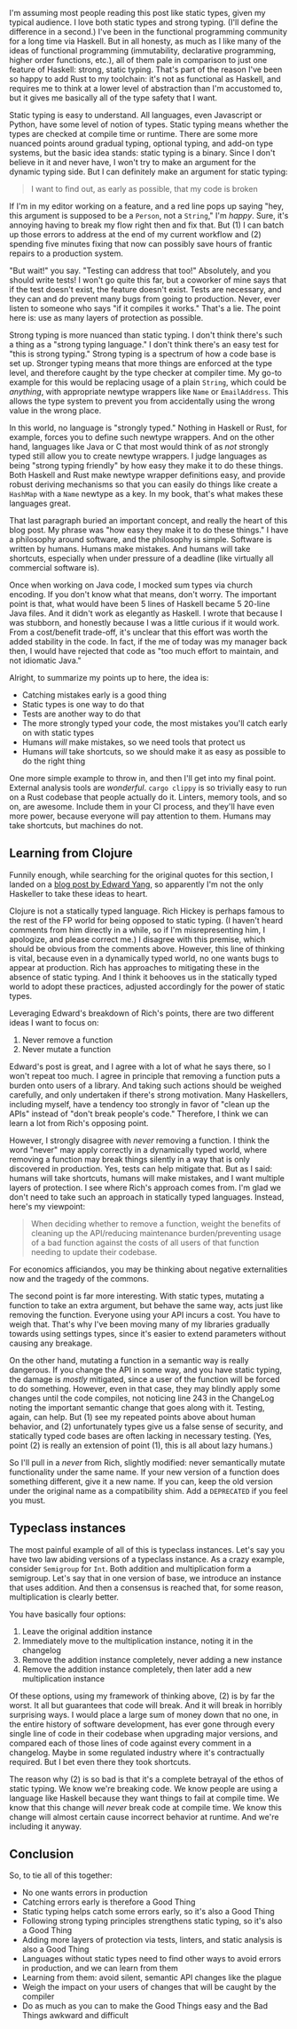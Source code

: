 I'm assuming most people reading this post like static types, given my typical audience. I love both static types and strong typing. (I'll define the difference in a second.) I've been in the functional programming community for a long time via Haskell. But in all honesty, as much as I like many of the ideas of functional programming (immutability, declarative programming, higher order functions, etc.), all of them pale in comparison to just one feature of Haskell: strong, static typing. That's part of the reason I've been so happy to add Rust to my toolchain: it's not as functional as Haskell, and requires me to think at a lower level of abstraction than I'm accustomed to, but it gives me basically all of the type safety that I want.

Static typing is easy to understand. All languages, even Javascript or Python, have some level of notion of types. Static typing means whether the types are checked at compile time or runtime. There are some more nuanced points around gradual typing, optional typing, and add-on type systems, but the basic idea stands: static typing is a binary. Since I don't believe in it and never have, I won't try to make an argument for the dynamic typing side. But I can definitely make an argument for static typing:

> I want to find out, as early as possible, that my code is broken

If I'm in my editor working on a feature, and a red line pops up saying "hey, this argument is supposed to be a `Person`, not a `String`," I'm _happy_. Sure, it's annoying having to break my flow right then and fix that. But (1) I can batch up those errors to address at the end of my current workflow and (2) spending five minutes fixing that now can possibly save hours of frantic repairs to a production system.

"But wait!" you say. "Testing can address that too!" Absolutely, and you should write tests! I won't go quite this far, but a coworker of mine says that if the test doesn't exist, the feature doesn't exist. Tests are necessary, and they can and do prevent many bugs from going to production. Never, ever listen to someone who says "if it compiles it works." That's a lie. The point here is: use as many layers of protection as possible.

Strong typing is more nuanced than static typing. I don't think there's such a thing as a "strong typing language." I don't think there's an easy test for "this is strong typing." Strong typing is a spectrum of how a code base is set up. Stronger typing means that more things are enforced at the type level, and therefore caught by the type checker at compiler time. My go-to example for this would be replacing usage of a plain `String`, which could be _anything_, with appropriate newtype wrappers like `Name` or `EmailAddress`. This allows the type system to prevent you from accidentally using the wrong value in the wrong place.

In this world, no language is "strongly typed." Nothing in Haskell or Rust, for example, forces you to define such newtype wrappers. And on the other hand, languages like Java or C that most would think of as _not_ strongly typed still allow you to create newtype wrappers. I judge languages as being "strong typing friendly" by how easy they make it to do these things. Both Haskell and Rust make newtype wrapper definitions easy, and provide robust deriving mechanisms so that you can easily do things like create a `HashMap` with a `Name` newtype as a key. In my book, that's what makes these languages great.

That last paragraph buried an important concept, and really the heart of this blog post. My phrase was "how easy they make it to do these things." I have a philosophy around software, and the philosophy is simple. Software is written by humans. Humans make mistakes. And humans will take shortcuts, especially when under pressure of a deadline (like virtually all commercial software is).

Once when working on Java code, I mocked sum types via church encoding. If you don't know what that means, don't worry. The important point is that, what would have been 5 lines of Haskell became 5 20-line Java files. And it didn't work as elegantly as Haskell. I wrote that because I was stubborn, and honestly because I was a little curious if it would work. From a cost/benefit trade-off, it's unclear that this effort was worth the added stability in the code. In fact, if the me of today was my manager back then, I would have rejected that code as "too much effort to maintain, and not idiomatic Java."

Alright, to summarize my points up to here, the idea is:

* Catching mistakes early is a good thing
* Static types is one way to do that
* Tests are another way to do that
* The more strongly typed your code, the most mistakes you'll catch early on with static types
* Humans _will_ make mistakes, so we need tools that protect us
* Humans _will_ take shortcuts, so we should make it as easy as possible to do the right thing

One more simple example to throw in, and then I'll get into my final point. External analysis tools are _wonderful_. `cargo clippy` is so trivially easy to run on a Rust codebase that people actually do it. Linters, memory tools, and so on, are awesome. Include them in your CI process, and they'll have even more power, because everyone will pay attention to them. Humans may take shortcuts, but machines do not.

## Learning from Clojure

Funnily enough, while searching for the original quotes for this section, I landed on a [blog post by Edward Yang](http://blog.ezyang.com/2016/12/thoughts-about-spec-ulation-rich-hickey/), so apparently I'm not the only Haskeller to take these ideas to heart.

Clojure is not a statically typed language. Rich Hickey is perhaps famous to the rest of the FP world for being opposed to static typing. (I haven't heard comments from him directly in a while, so if I'm misrepresenting him, I apologize, and please correct me.) I disagree with this premise, which should be obvious from the comments above. However, this line of thinking is vital, because even in a dynamically typed world, no one wants bugs to appear at production. Rich has approaches to mitigating these in the absence of static typing. And I think it behooves us in the statically typed world to adopt these practices, adjusted accordingly for the power of static types.

Leveraging Edward's breakdown of Rich's points, there are two different ideas I want to focus on:

1. Never remove a function
2. Never mutate a function

Edward's post is great, and I agree with a lot of what he says there, so I won't repeat too much. I agree in principle that removing a function puts a burden onto users of a library. And taking such actions should be weighed carefully, and only undertaken if there's strong motivation. Many Haskellers, including myself, have a tendency too strongly in favor of "clean up the APIs" instead of "don't break people's code." Therefore, I think we can learn a lot from Rich's opposing point.

However, I strongly disagree with _never_ removing a function. I think the word "never" may apply correctly in a dynamically typed world, where removing a function may break things silently in a way that is only discovered in production. Yes, tests can help mitigate that. But as I said: humans will take shortcuts, humans will make mistakes, and I want multiple layers of protection. I see where Rich's approach comes from. I'm glad we don't need to take such an approach in statically typed languages. Instead, here's my viewpoint:

> When deciding whether to remove a function, weight the benefits of cleaning up the API/reducing maintenance burden/preventing usage of a bad function against the costs of all users of that function needing to update their codebase.

For economics afficiandos, you may be thinking about negative externalities now and the tragedy of the commons.

The second point is far more interesting. With static types, mutating a function to take an extra argument, but behave the same way, acts just like removing the function. Everyone using your API incurs a cost. You have to weigh that. That's why I've been moving many of my libraries gradually towards using settings types, since it's easier to extend parameters without causing any breakage.

On the other hand, mutating a function in a semantic way is really dangerous. If you change the API in some way, and you have static typing, the damage is _mostly_ mitigated, since a user of the function will be forced to do something. However, even in that case, they may blindly apply some changes until the code compiles, not noticing line 243 in the ChangeLog noting the important semantic change that goes along with it. Testing, again, can help. But (1) see my repeated points above about human behavior, and (2) unfortunately types give us a false sense of security, and statically typed code bases are often lacking in necessary testing. (Yes, point (2) is really an extension of point (1), this is all about lazy humans.)

So I'll pull in a _never_ from Rich, slightly modified: never semantically mutate functionality under the same name. If your new version of a function does something different, give it a new name. If you can, keep the old version under the original name as a compatibility shim. Add a `DEPRECATED` if you feel you must.

## Typeclass instances

The most painful example of all of this is typeclass instances. Let's say you have two law abiding versions of a typeclass instance. As a crazy example, consider `Semigroup` for `Int`. Both addition and multiplication form a semigroup. Let's say that in one version of base, we introduce an instance that uses addition. And then a consensus is reached that, for some reason, multiplication is clearly better.

You have basically four options:

1. Leave the original addition instance
2. Immediately move to the multiplication instance, noting it in the changelog
3. Remove the addition instance completely, never adding a new instance
4. Remove the addition instance completely, then later add a new multiplication instance

Of these options, using my framework of thinking above, (2) is by far the worst. It all but guarantees that code will break. And it will break in horribly surprising ways. I would place a large sum of money down that no one, in the entire history of software development, has ever gone through every single line of code in their codebase when upgrading major versions, and compared each of those lines of code against every comment in a changelog. Maybe in some regulated industry where it's contractually required. But I bet even there they took shortcuts.

The reason why (2) is so bad is that it's a complete betrayal of the ethos of static typing. We know we're breaking code. We know people are using a language like Haskell because they want things to fail at compile time. We know that this change will _never_ break code at compile time. We know this change will almost certain cause incorrect behavior at runtime. And we're including it anyway.

## Conclusion

So, to tie all of this together:

* No one wants errors in production
* Catching errors early is therefore a Good Thing
* Static typing helps catch some errors early, so it's also a Good Thing
* Following strong typing principles strengthens static typing, so it's also a Good Thing
* Adding more layers of protection via tests, linters, and static analysis is also a Good Thing
* Languages without static types need to find other ways to avoid errors in production, and we can learn from them
* Learning from them: avoid silent, semantic API changes like the plague
* Weigh the impact on your users of changes that will be caught by the compiler
* Do as much as you can to make the Good Things easy and the Bad Things awkward and difficult
